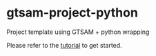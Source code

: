 # gtsam-project-python
Project template using GTSAM + python wrapping

Please refer to the [tutorial](TUTORIAL.md) to get started.